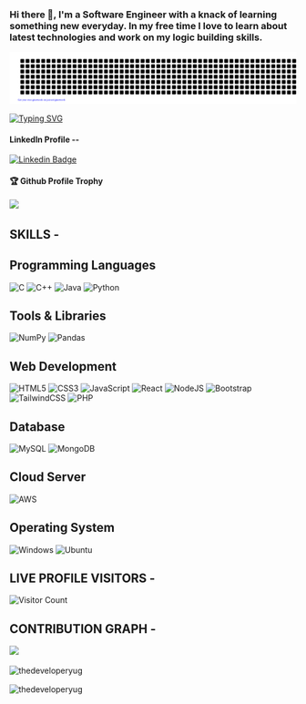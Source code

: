 ### Hi there 👋, I'm a Software Engineer with a knack of learning something new everyday. In my free time I love to learn about latest technologies and work on my logic building skills.

![gitartwork](gitartwork.svg)


[![Typing SVG](https://readme-typing-svg.herokuapp.com?font=Fira+Code&size=30&duration=2000&pause=500&color=00F7CB&center=true&vCenter=true&width=435&lines=C%2B%2B+CODER;MERN+STACK+DEVELOPER;ML%2FAI+Developer;Open+Source+Contributor)](https://git.io/typing-svg)

<h4>LinkedIn Profile --</h4>

[![Linkedin Badge](https://img.shields.io/badge/-Yogesh-orange?style=flat-square&logo=Linkedin&logoColor=white&link=https://www.linkedin.com/in/suraj-singh-5092/)](https://www.linkedin.com/in/thedeveloperyug/)  

<div>
  <h4>🏆 Github Profile Trophy</h4>
  <a href="https://github.com/ryo-ma/github-profile-trophy">
    <img src="https://github-profile-trophy.vercel.app/?username=thedeveloperyug&column=7"/>
  </a>
</div>

<div><h2>SKILLS - </h2></div> 
  <h2>Programming Languages</h2>
  
 ![C](https://img.shields.io/badge/c-%2300599C.svg?style=for-the-badge&logo=c&logoColor=white)
 ![C++](https://img.shields.io/badge/C++-%2300599C.svg?style=for-the-badge&logo=C++&logoColor=white)
 ![Java](https://img.shields.io/badge/java-%23ED8B00.svg?style=for-the-badge&logo=java&logoColor=white)
 ![Python](https://img.shields.io/badge/python-3670A0?style=for-the-badge&logo=python&logoColor=ffdd54)
 
 <h2>Tools & Libraries</h2>
 
 ![NumPy](https://img.shields.io/badge/numpy-%23013243.svg?style=for-the-badge&logo=numpy&logoColor=white)
 ![Pandas](https://img.shields.io/badge/pandas-%23150458.svg?style=for-the-badge&logo=pandas&logoColor=white)
 
 <h2>Web Development</h2>
 
 ![HTML5](https://img.shields.io/badge/html5-%23E34F26.svg?style=for-the-badge&logo=html5&logoColor=white)
 ![CSS3](https://img.shields.io/badge/css3-%231572B6.svg?style=for-the-badge&logo=css3&logoColor=white)
 ![JavaScript](https://img.shields.io/badge/javascript-%23323330.svg?style=for-the-badge&logo=javascript&logoColor=%23F7DF1E)
 ![React](https://img.shields.io/badge/react-%2320232a.svg?style=for-the-badge&logo=react&logoColor=%2361DAFB)
 ![NodeJS](https://img.shields.io/badge/node.js-6DA55F?style=for-the-badge&logo=node.js&logoColor=white)
 ![Bootstrap](https://img.shields.io/badge/bootstrap-%23563D7C.svg?style=for-the-badge&logo=bootstrap&logoColor=white)
 ![TailwindCSS](https://img.shields.io/badge/tailwindcss-%2338B2AC.svg?style=for-the-badge&logo=tailwind-css&logoColor=white)
 ![PHP](https://img.shields.io/badge/php-%23777BB4.svg?style=for-the-badge&logo=php&logoColor=white)
 
  <h2>Database</h2>
  
 ![MySQL](https://img.shields.io/badge/mysql-%2300f.svg?style=for-the-badge&logo=mysql&logoColor=white)
 ![MongoDB](https://img.shields.io/badge/mongodb-%2300f.svg?style=for-the-badge&logo=mongodb&logoColor=red)
 <h2>Cloud Server</h2>
 
 ![AWS](https://img.shields.io/badge/AWS-%23FF9900.svg?style=for-the-badge&logo=amazon-aws&logoColor=white)
 
 <h2>Operating System</h2>
 
 ![Windows](https://img.shields.io/badge/Windows-0078D6?style=for-the-badge&logo=windows&logoColor=white)
 ![Ubuntu](https://img.shields.io/badge/Ubuntu-E95420?style=for-the-badge&logo=ubuntu&logoColor=white)

<!-- <img alt="GitHub followers" src="https://img.shields.io/github/followers/thedeveloperyug?style=social"> -->

<div><h2>LIVE PROFILE VISITORS - </h2></div> 

![Visitor Count](https://profile-counter.glitch.me/thedeveloperyug/count.svg)



<div><h2>CONTRIBUTION GRAPH - </h2></div> 
<div>
  

    
![](https://activity-graph.herokuapp.com/graph?username=thedeveloperyug&theme=react-dark&area=true)     
    

  
   <div><p><img align="center" src="https://github-readme-streak-stats.herokuapp.com/?user=thedeveloperyug&" alt="thedeveloperyug" /></p>   </div> 
     <div>
     <img align="center" src="https://github-readme-stats.vercel.app/api/top-langs?username=thedeveloperyug&show_icons=true&locale=en&layout=compact" alt="thedeveloperyug" />
     </div>


  
</div>
<!--
**thedeveloperyug/thedeveloperyug** is a ✨ _special_ ✨ repository because its `README.md` (this file) appears on your GitHub profile.

Here are some ideas to get you started:

- 🔭 I’m currently working on ...
- 🌱 I’m currently learning ...
- 👯 I’m looking to collaborate on ...
- 🤔 I’m looking for help with ...
- 💬 Ask me about ...
- 📫 How to reach me: ...
- 😄 Pronouns: ...
- ⚡ Fun fact: ...
-->
